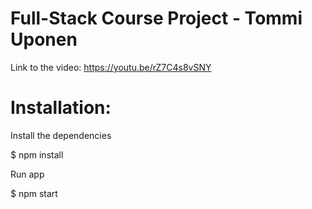 # Full-Stack Course Project - Tommi Uponen
Link to the video:
https://youtu.be/rZ7C4s8vSNY

# Installation:
Install the dependencies

$ npm install

Run app

$ npm start

